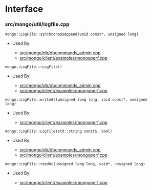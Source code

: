 
# Interface

### src/mongo/util/logfile.cpp

<div></div>

    mongo::LogFile::synchronousAppend(void const*, unsigned long)

- Used By:

    - [src/mongo/db/dbcommands\_admin.cpp](../../../database\_commands)
    - [src/mongo/client/examples/mongoperf.cpp](../../../cpp\_client\_driver)

<div></div>

    mongo::LogFile::~LogFile()

- Used By:

    - [src/mongo/db/dbcommands\_admin.cpp](../../../database\_commands)
    - [src/mongo/client/examples/mongoperf.cpp](../../../cpp\_client\_driver)

<div></div>

    mongo::LogFile::writeAt(unsigned long long, void const*, unsigned long)

- Used By:

    - [src/mongo/client/examples/mongoperf.cpp](../../../cpp\_client\_driver)

<div></div>

    mongo::LogFile::LogFile(std::string const&, bool)

- Used By:

    - [src/mongo/db/dbcommands\_admin.cpp](../../../database\_commands)
    - [src/mongo/client/examples/mongoperf.cpp](../../../cpp\_client\_driver)

<div></div>

    mongo::LogFile::readAt(unsigned long long, void*, unsigned long)

- Used By:

    - [src/mongo/client/examples/mongoperf.cpp](../../../cpp\_client\_driver)
